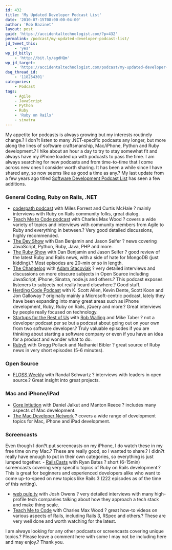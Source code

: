 ```yaml
---
id: 432
title: 'My Updated Developer Podcast List'
date: '2010-07-15T08:00:00-04:00'
author: 'Rob Bazinet'
layout: post
guid: 'https://accidentaltechnologist.com/?p=432'
permalink: /podcast/my-updated-developer-podcast-list/
jd_tweet_this:
    - 'yes'
wp_jd_bitly:
    - 'http://bit.ly/agdHQm'
wp_jd_target:
    - 'https://accidentaltechnologist.com/podcast/my-updated-developer-podcast-list/'
dsq_thread_id:
    - '118254301'
categories:
    - Podcast
tags:
    - Agile
    - JavaScript
    - Python
    - Ruby
    - 'Ruby on Rails'
    - sinatra
---
```


My appetite for podcasts is always growing but my interests routinely change.? I don?t listen to many .NET-specific podcasts any longer, but more along the lines of software craftsmanship, Mac/iPhone, Python and Ruby development.? I hike about an hour a day to try to stay somewhat fit and always have my iPhone loaded up with podcasts to pass the time. I am always searching for new podcasts and from time-to-time that I come across new ones I consider worth sharing. It has been a while since I have shared any, so now seems like as good a time as any.? My last update from a few years ago titled [Software Development Podcast List](/podcast/software-development-podcast-list/) has seen a few additions.

### General Coding, Ruby on Rails, .NET

- [coderpath podcast](http://coderpath.com/) with Miles Forrest and Curtis McHale ? mainly interviews with Ruby on Rails community folks, great dialog.
- [Teach Me to Code podcast](http://teachmetocode.com/podcast/) with Charles Max Wood ? covers a wide variety of topics and interviews with community members from Agile to Ruby and everything in between.? Very good detailed discussions, highly recommended.
- [The Dev Show](http://5by5.tv/devshow) with Dan Benjamin and Jason Seifer ? news covering JavaScript, Python, Ruby, Java, PHP and more.
- [The Ruby Show](http://5by5.tv/rubyshow) with Dan Benjamin and Jason Seifer ? good review of the latest Ruby and Rails news, with a side of hate for MongoDB (just kidding).? Most episodes are 20-min or so in length.
- [The Changelog](http://thechangelog.com/) with [Adam Stacoviak](http://adamstacoviak.com/) ? very detailed interviews and discussions on more obscure subjects in Open Source including JavaScript, iPhone, Sinatra, node.js and others.? This podcast exposes listeners to subjects not really heard elsewhere.? Good stuff.
- [Herding Code Podcast](http://herdingcode.com/) with K. Scott Allen, Kevin Dente, Scott Koon and Jon Galloway ? originally mainly a Microsoft-centric podcast, lately they have been expanding into many great areas such as iPhone development, Ruby, Ruby on Rails, jQuery and more.? Great interviews by people really focused on technology.
- [Startups for the Rest of Us](http://www.startupsfortherestofus.com/) with [Rob Walling](http://www.softwarebyrob.com/) and Mike Taber ? not a developer podcast per se but a podcast about going out on your own from two software developer.? Truly valuable episodes if you are thinking about starting a software company or even if you have an idea for a product and wonder what to do.
- [Ruby5](http://ruby5.envylabs.com/) with Gregg Pollack and Nathaniel Bibler ? great source of Ruby news in very short episodes (5-6 minutes).
 
### Open Source

- [FLOSS Weekly](http://twit.tv/FLOSS) with Randal Schwartz ? interviews with leaders in open source.? Great insight into great projects.
 
### Mac and iPhone/iPad

- [Core Intiution](http://www.coreint.org/) with Daniel Jalkut and Manton Reece ? includes many aspects of Mac development.
- [The Mac Developer Network](http://www.mac-developer-network.com/shows/podcasts/mdnshow/) ? covers a wide range of development topics for Mac, iPhone and iPad development.
 
### Screencasts

 Even though I don?t put screencasts on my iPhone, I do watch these in my free time on my Mac.? These are really good, so I wanted to share.? I didn?t really have enough to put in their own categories, so everything is just lumped together. - [RailsCasts](http://railscasts.com/) with Ryan Bates ? short (6-15min) screencasts covering very specific topics of Ruby on Rails development.? This is great for beginners and experienced developers alike who want to come up-to-speed on new topics like Rails 3 (222 episodes as of the time of this writing).
- [web pulp tv](http://webpulp.tv/) with Josh Owens ? very detailed interviews with many high-profile tech companies talking about how they approach a tech stack and make thing scale.
- [Teach Me to Code](http://teachmetocode.com/) with Charles Max Wood ? great how-to videos on various aspects of Rails, including Rails 3, RSpec and others.? These are very well done and worth watching for the latest.
 
 I am always looking for any other podcasts or screencasts covering unique topics.? Please leave a comment here with some I may not be including here and may enjoy.? Thank you. 
